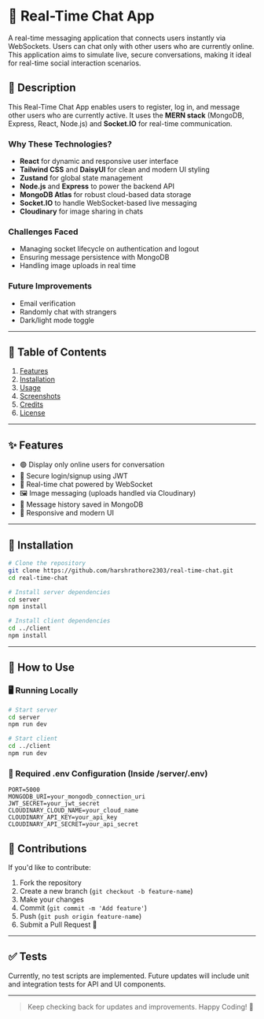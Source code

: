 # 💬 Real-Time Chat App

A real-time messaging application that connects users instantly via WebSockets. Users can chat only with other users who are currently online. This application aims to simulate live, secure conversations, making it ideal for real-time social interaction scenarios.

## 📖 Description

This Real-Time Chat App enables users to register, log in, and message other users who are currently active. It uses the **MERN stack** (MongoDB, Express, React, Node.js) and **Socket.IO** for real-time communication.

### Why These Technologies?

* **React** for dynamic and responsive user interface
* **Tailwind CSS** and **DaisyUI** for clean and modern UI styling
* **Zustand** for global state management
* **Node.js** and **Express** to power the backend API
* **MongoDB Atlas** for robust cloud-based data storage
* **Socket.IO** to handle WebSocket-based live messaging
* **Cloudinary** for image sharing in chats

### Challenges Faced

* Managing socket lifecycle on authentication and logout
* Ensuring message persistence with MongoDB
* Handling image uploads in real time

### Future Improvements

* Email verification
* Randomly chat with strangers
* Dark/light mode toggle

---

## 📑 Table of Contents

1. [Features](#-features)
2. [Installation](#-installation)
3. [Usage](#-how-to-use)
4. [Screenshots](#-screenshots)
5. [Credits](#-credits)
6. [License](#-license)

---

## ✨ Features

* 🟢 Display only online users for conversation
* 🔐 Secure login/signup using JWT
* 🔄 Real-time chat powered by WebSocket
* 🖼️ Image messaging (uploads handled via Cloudinary)
* 💾 Message history saved in MongoDB
* 🎨 Responsive and modern UI

---

## 💾 Installation

```bash
# Clone the repository
git clone https://github.com/harshrathore2303/real-time-chat.git
cd real-time-chat

# Install server dependencies
cd server
npm install

# Install client dependencies
cd ../client
npm install
```

---

## 🚦 How to Use

### 🖥️ Running Locally

```bash
# Start server
cd server
npm run dev

# Start client
cd ../client
npm run dev
```

### 🔐 Required .env Configuration (Inside /server/.env)

```env
PORT=5000
MONGODB_URI=your_mongodb_connection_uri
JWT_SECRET=your_jwt_secret
CLOUDINARY_CLOUD_NAME=your_cloud_name
CLOUDINARY_API_KEY=your_api_key
CLOUDINARY_API_SECRET=your_api_secret
```

## 🤝 Contributions

If you'd like to contribute:

1. Fork the repository
2. Create a new branch (`git checkout -b feature-name`)
3. Make your changes
4. Commit (`git commit -m 'Add feature'`)
5. Push (`git push origin feature-name`)
6. Submit a Pull Request 🙌

---

## ✅ Tests

Currently, no test scripts are implemented. Future updates will include unit and integration tests for API and UI components.

---

> Keep checking back for updates and improvements. Happy Coding! 🚀
